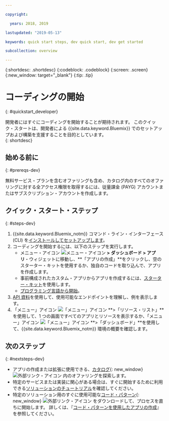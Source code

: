 ```yaml
---

copyright:

  years: 2018, 2019

lastupdated: "2019-05-13"

keywords: quick start steps, dev quick start, dev get started

subcollection: overview

---
```


{:shortdesc: .shortdesc}
{:codeblock: .codeblock}
{:screen: .screen}
{:new_window: target="_blank"}
{:tip: .tip}

# コーディングの開始 
{: #quickstart_developer}

開発者にはすぐにコーディングを開始することが期待されます。 このクイック・スタートは、開発者による {{site.data.keyword.Bluemix}} でのセットアップおよび構築を支援することを目的としています。  
{: shortdesc}

## 始める前に
{: #prereqs-dev}

無料サービス・プランを含むオファリングも含め、カタログ内のすべてのオファリングに対する全アクセス権限を取得するには、従量課金 (PAYG) アカウントまたはサブスクリプション・アカウントを作成します。 

## クイック・スタート・ステップ
{: #steps-dev}
 
1. {{site.data.keyword.Bluemix_notm}} コマンド・ライン・インターフェース (CLI) を[インストールしてセットアップします](/docs/home/tools)。 
2. コーディングを開始するには、以下のステップを実行します。
    * メニュー・アイコン ![メニュー・アイコン](../icons/icon_hamburger.svg) **> ダッシュボード > アプリ**・ウィジェットに移動し、**「アプリの作成」**をクリックし、空のスターター・キットを使用するか、独自のコードを取り込んで、アプリを作成します。
    * 事前構成されたカスタム・アプリからアプリを作成するには、[スターター・キット](/docs/apps/tutorials?topic=creating-apps-tutorial-starterkit)を使用します。 
    * [プログラミング言語から開始](/docs/home/build)。 
3. [API 資料](https://{DomainName}/apidocs)を使用して、使用可能なエンドポイントを理解し、例を表示します。
4. 「メニュー」アイコン ![「メニュー」アイコン](../icons/icon_hamburger.svg) **>「リソース・リスト」**を使用して、1 つの画面ですべてのアプリとリソースを表示するか、「メニュー」アイコン ![「メニュー」アイコン](../icons/icon_hamburger.svg) **>「ダッシュボード」**を使用して、{{site.data.keyword.Bluemix_notm}} 環境の概要を確認します。

## 次のステップ
{: #nextsteps-dev}

* アプリの作成または拡張に使用できる、[カタログ](https://{DomainName}/catalog){: new_window} ![外部リンク・アイコン](../icons/launch-glyph.svg) 内のオファリングを探索します。
* 特定のサービスまたは実装に関心がある場合は、すぐに開始するために利用できる[ソリューションのチュートリアル](/docs/tutorials?topic=solution-tutorials-tutorials)を確認してください。
* 特定のソリューション用のすぐに使用可能な[コード・パターン](https://developer.ibm.com/patterns/){: new_window} ![外部リンク・アイコン](../icons/launch-glyph.svg "外部リンク・アイコン") をダウンロードして、プロセスを直ちに開始します。 詳しくは、『[コード・パターンを使用したアプリの作成](/docs/apps/tutorials?topic=creating-apps-tutorial-codepattern)』を参照してください。




